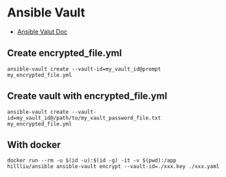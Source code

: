 # Ansible Vault

* [Ansible Valut Doc](https://docs.ansible.com/ansible/latest/vault_guide/vault.html)

## Create encrypted_file.yml
`
ansible-vault create --vault-id=my_vault_id@prompt my_encrypted_file.yml
`

## Create vault with encrypted_file.yml
`
ansible-vault create --vault-id=my_vault_id@/path/to/my_vault_password_file.txt my_encrypted_file.yml
`  
## With docker
```
docker run --rm -u $(id -u):$(id -g) -it -v $(pwd):/app hillliu/ansible ansible-vault encrypt --vault-id=./xxx.key ./xxx.yaml 
```

